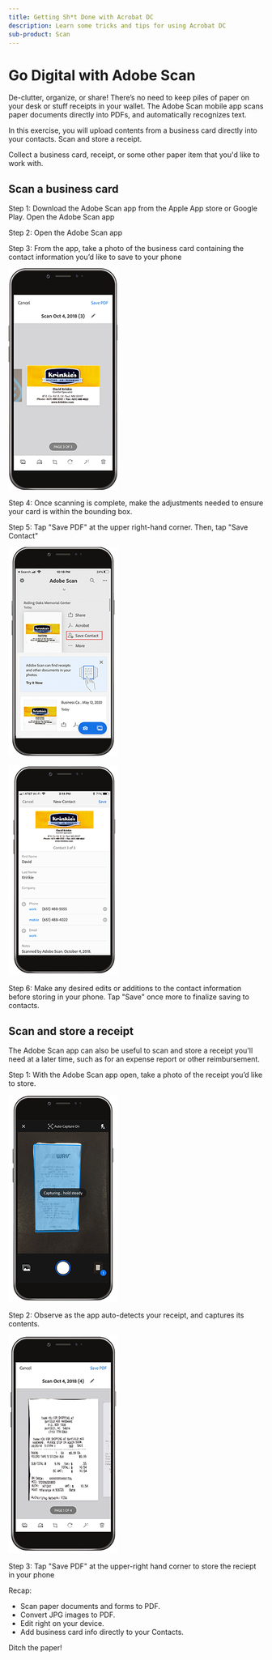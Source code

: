 ```yaml
---
title: Getting Sh*t Done with Acrobat DC
description: Learn some tricks and tips for using Acrobat DC
sub-product: Scan
---
```


# Go Digital with Adobe Scan

De-clutter, organize, or share! There’s no need to keep piles of paper on your desk or stuff receipts in your wallet. The Adobe Scan mobile app scans paper documents directly into PDFs, and automatically recognizes text.

In this exercise, you will upload contents from a business card directly into your contacts. Scan and store a receipt.

Collect a business card, receipt, or some other paper item that you'd like to work with.

## Scan a business card

Step 1: Download the Adobe Scan app from the Apple App store or Google Play. Open the Adobe Scan app

Step 2: Open the Adobe Scan app

Step 3: From the app, take a photo of the business card containing the contact information you’d like to save to your phone

![b card image](assets/scanbcard.png)


Step 4: Once scanning is complete, make the adjustments needed to ensure your card is within the bounding box.

Step 5: Tap "Save PDF" at the upper right-hand corner. Then, tap "Save Contact"


![save b card mage](assets/savecontact.jpg)

![b card image](assets/savecontact.png)

Step 6: Make any desired edits or additions to the contact information before storing in your phone. Tap "Save" once more to finalize saving to contacts.

## Scan and store a receipt

The Adobe Scan app can also be useful to scan and store a receipt you'll need at a later time, such as for an expense report or other reimbursement.

Step 1: With the Adobe Scan app open, take a photo of the receipt you’d like to store.

![scan receipt image](assets/scanreceipt.png)


Step 2: Observe as the app auto-detects your receipt, and captures its contents.

![b card image](assets/receiptoutput.jpg)

Step 3: Tap "Save PDF" at the upper-right hand corner to store the reciept in your phone


Recap:

* Scan paper documents and forms to PDF.
* Convert JPG images to PDF.
* Edit right on your device. 
* Add business card info directly to your Contacts. 

Ditch the paper!